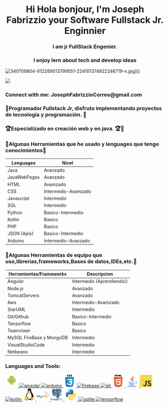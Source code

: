 

<h1 align="center">Hi Hola bonjour, I'm Joseph Fabrizzio your Software Fullstack Jr. Enginnier</h1>
<h3 align="center">I am jr FullStack Engenier.</h3>
<h3 align="center">I enjoy lern about tech and develop ideas</h3>


![340709804-612289013799551-224101374922246719-n.jpg](https://i.postimg.cc/ryPTNrkj/340709804-612289013799551-224101374922246719-n.jpg)]()
<p align=“center”> <img src=“https://i.postimg.cc/ryPTNrkj/340709804-612289013799551-224101374922246719-n.jpg”> </p>
<h3 align="left">Connect with me: JosephFabrizzioCorreo@gmail.com</h3>

### 🤖Programador Fullstack Jr, disfruto implementando proyectos de tecnología y programación. 🤖 

### 🏆Especializado en creación web y en java. 🏆👋


### 🤖Algunas Herramientas que he usado y lenguages que tengo conocimientos🤖

Lenguages  | Nivel
------------- | -------------
Java | Avanzado
JavaWebPages | Avanzado
HTML | Avamzado
CSS  | Intermedio-Avamzado
Javascript | Intermedio
SQL | Intermedio
Python | Basico-Intermedio
Kotlin | Basico
PHP | Basico
JSON (Apis) | Basico-Intermedio  
Arduino | Intermedio-Avanzado 

### 🤖Algunas Herramientas de equipo que uso,librerias,frameworks,Bases de datos,IDEs,etc.🤖

Herramientas/Frameworks | Descripcion
------------- | -------------
Angular | Intermedio (Aprendiendo/)
Node.js | Avanzado
TomcatServers | Avanzado
Aws  | Intermedio-Avamzado
StarUML | Intermedio
Git/Github | Basico-Intermedio
Tensorflow | Basico
Teamviwer | Basico
MySQL FireBase y MongoDB| Intermedio 
VisualStudioCode | Intermedio
Netbeans | Intermedio
<h3 align="left">Languages and Tools:</h3>
<p align="left"> <a href="https://developer.android.com" target="_blank" rel="noreferrer"> <img src="https://raw.githubusercontent.com/devicons/devicon/master/icons/android/android-original-wordmark.svg" alt="android" width="40" height="40"/> </a> <a href="https://angular.io" target="_blank" rel="noreferrer"> <img src="https://angular.io/assets/images/logos/angular/angular.svg" alt="angular" width="40" height="40"/> </a> <a href="https://www.arduino.cc/" target="_blank" rel="noreferrer"> <img src="https://cdn.worldvectorlogo.com/logos/arduino-1.svg" alt="arduino" width="40" height="40"/> </a> <a href="https://www.w3schools.com/css/" target="_blank" rel="noreferrer"> <img src="https://raw.githubusercontent.com/devicons/devicon/master/icons/css3/css3-original-wordmark.svg" alt="css3" width="40" height="40"/> </a> <a href="https://firebase.google.com/" target="_blank" rel="noreferrer"> <img src="https://www.vectorlogo.zone/logos/firebase/firebase-icon.svg" alt="firebase" width="40" height="40"/> </a> <a href="https://git-scm.com/" target="_blank" rel="noreferrer"> <img src="https://www.vectorlogo.zone/logos/git-scm/git-scm-icon.svg" alt="git" width="40" height="40"/> </a> <a href="https://www.w3.org/html/" target="_blank" rel="noreferrer"> <img src="https://raw.githubusercontent.com/devicons/devicon/master/icons/html5/html5-original-wordmark.svg" alt="html5" width="40" height="40"/> </a> <a href="https://www.java.com" target="_blank" rel="noreferrer"> <img src="https://raw.githubusercontent.com/devicons/devicon/master/icons/java/java-original.svg" alt="java" width="40" height="40"/> </a> <a href="https://developer.mozilla.org/en-US/docs/Web/JavaScript" target="_blank" rel="noreferrer"> <img src="https://raw.githubusercontent.com/devicons/devicon/master/icons/javascript/javascript-original.svg" alt="javascript" width="40" height="40"/> </a> <a href="https://kotlinlang.org" target="_blank" rel="noreferrer"> <img src="https://www.vectorlogo.zone/logos/kotlinlang/kotlinlang-icon.svg" alt="kotlin" width="40" height="40"/> </a> <a href="https://www.linux.org/" target="_blank" rel="noreferrer"> <img src="https://raw.githubusercontent.com/devicons/devicon/master/icons/linux/linux-original.svg" alt="linux" width="40" height="40"/> </a> <a href="https://www.mysql.com/" target="_blank" rel="noreferrer"> <img src="https://raw.githubusercontent.com/devicons/devicon/master/icons/mysql/mysql-original-wordmark.svg" alt="mysql" width="40" height="40"/> </a> <a href="https://www.postgresql.org" target="_blank" rel="noreferrer"> <img src="https://raw.githubusercontent.com/devicons/devicon/master/icons/postgresql/postgresql-original-wordmark.svg" alt="postgresql" width="40" height="40"/> </a> <a href="https://www.python.org" target="_blank" rel="noreferrer"> <img src="https://raw.githubusercontent.com/devicons/devicon/master/icons/python/python-original.svg" alt="python" width="40" height="40"/> </a> <a href="https://www.sqlite.org/" target="_blank" rel="noreferrer"> <img src="https://www.vectorlogo.zone/logos/sqlite/sqlite-icon.svg" alt="sqlite" width="40" height="40"/> </a> <a href="https://www.tensorflow.org" target="_blank" rel="noreferrer"> <img src="https://www.vectorlogo.zone/logos/tensorflow/tensorflow-icon.svg" alt="tensorflow" width="40" height="40"/> </a> </p>
<!--
**JFabrizzio5/JFabrizzio5** is a ✨ _special_ ✨ repository because its `README.md` (this file) appears on your GitHub profile.

Here are some ideas to get you started:

- 🔭 I’m currently working on ...
- 🌱 I’m currently learning ...
- 👯 I’m looking to collaborate on ...
- 🤔 I’m looking for help with ...
- 💬 Ask me about ...
- 📫 How to reach me: ...
- 😄 Pronouns: ...
- ⚡ Fun fact: ...
-->


[![GitHub Streak](http://github-readme-streak-stats.herokuapp.com?user=JFabrizzio5&theme=radical&border_radius=20&locale=es&mode=weekly&card_width=500)](https://git.io/streak-stats)






  
